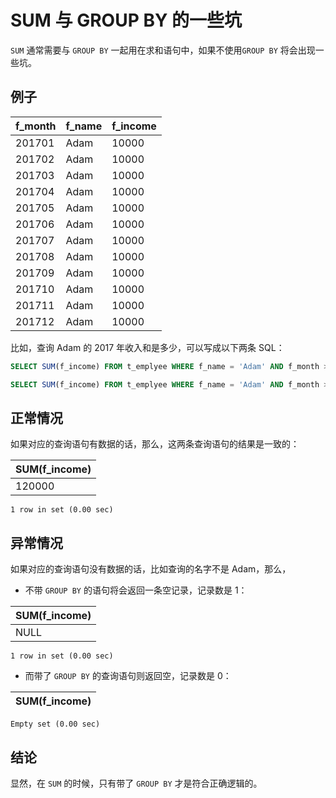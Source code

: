 # SUM 与 GROUP BY 的一些坑
`SUM` 通常需要与 `GROUP BY` 一起用在求和语句中，如果不使用`GROUP BY` 将会出现一些坑。

## 例子
| f_month | f_name | f_income |
| ------- | ------ | -------- |
| 201701  | Adam   | 10000    |
| 201702  | Adam   | 10000    |
| 201703  | Adam   | 10000    |
| 201704  | Adam   | 10000    |
| 201705  | Adam   | 10000    |
| 201706  | Adam   | 10000    |
| 201707  | Adam   | 10000    |
| 201708  | Adam   | 10000    |
| 201709  | Adam   | 10000    |
| 201710  | Adam   | 10000    |
| 201711  | Adam   | 10000    |
| 201712  | Adam   | 10000    |

比如，查询 Adam 的 2017 年收入和是多少，可以写成以下两条 SQL：

```sql
SELECT SUM(f_income) FROM t_emplyee WHERE f_name = 'Adam' AND f_month >= 201701 AND f_month <= 201712;
```

```sql
SELECT SUM(f_income) FROM t_emplyee WHERE f_name = 'Adam' AND f_month >= 201701 AND f_month <= 201712 GROUP BY f_name;
```

## 正常情况
如果对应的查询语句有数据的话，那么，这两条查询语句的结果是一致的：

| SUM(f_income) |
| ------------- |  
| 120000        | 

```
1 row in set (0.00 sec)
```
## 异常情况
如果对应的查询语句没有数据的话，比如查询的名字不是 Adam，那么，
* 不带 `GROUP BY` 的语句将会返回一条空记录，记录数是 1：

| SUM(f_income) |
| ------------- |  
| NULL          | 

```
1 row in set (0.00 sec)
```

* 而带了 `GROUP BY` 的查询语句则返回空，记录数是 0：

| SUM(f_income) |
| ------------- |  

```
Empty set (0.00 sec)
```

## 结论
显然，在 `SUM` 的时候，只有带了 `GROUP BY` 才是符合正确逻辑的。